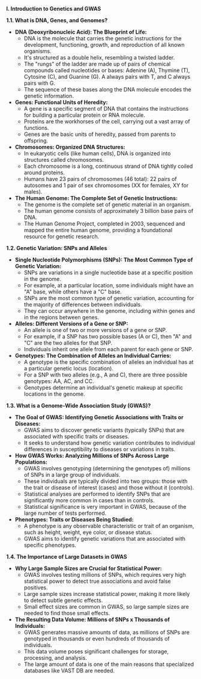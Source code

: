 **I. Introduction to Genetics and GWAS**

**1.1. What is DNA, Genes, and Genomes?**

* **DNA (Deoxyribonucleic Acid): The Blueprint of Life:**
    * DNA is the molecule that carries the genetic instructions for the development, functioning, growth, and reproduction of all known organisms.
    * It's structured as a double helix, resembling a twisted ladder.
    * The "rungs" of the ladder are made up of pairs of chemical compounds called nucleotides or bases: Adenine (A), Thymine (T), Cytosine (C), and Guanine (G). A always pairs with T, and C always pairs with G.
    * The sequence of these bases along the DNA molecule encodes the genetic information.
* **Genes: Functional Units of Heredity:**
    * A gene is a specific segment of DNA that contains the instructions for building a particular protein or RNA molecule.
    * Proteins are the workhorses of the cell, carrying out a vast array of functions.
    * Genes are the basic units of heredity, passed from parents to offspring.
* **Chromosomes: Organized DNA Structures:**
    * In eukaryotic cells (like human cells), DNA is organized into structures called chromosomes.
    * Each chromosome is a long, continuous strand of DNA tightly coiled around proteins.
    * Humans have 23 pairs of chromosomes (46 total): 22 pairs of autosomes and 1 pair of sex chromosomes (XX for females, XY for males).
* **The Human Genome: The Complete Set of Genetic Instructions:**
    * The genome is the complete set of genetic material in an organism.
    * The human genome consists of approximately 3 billion base pairs of DNA.
    * The Human Genome Project, completed in 2003, sequenced and mapped the entire human genome, providing a foundational resource for genetic research.

**1.2. Genetic Variation: SNPs and Alleles**

* **Single Nucleotide Polymorphisms (SNPs): The Most Common Type of Genetic Variation:**
    * SNPs are variations in a single nucleotide base at a specific position in the genome.
    * For example, at a particular location, some individuals might have an "A" base, while others have a "C" base.
    * SNPs are the most common type of genetic variation, accounting for the majority of differences between individuals.
    * They can occur anywhere in the genome, including within genes and in the regions between genes.
* **Alleles: Different Versions of a Gene or SNP:**
    * An allele is one of two or more versions of a gene or SNP.
    * For example, if a SNP has two possible bases (A or C), then "A" and "C" are the two alleles for that SNP.
    * Individuals inherit one allele from each parent for each gene or SNP.
* **Genotypes: The Combination of Alleles an Individual Carries:**
    * A genotype is the specific combination of alleles an individual has at a particular genetic locus (location).
    * For a SNP with two alleles (e.g., A and C), there are three possible genotypes: AA, AC, and CC.
    * Genotypes determine an individual's genetic makeup at specific locations in the genome.

**1.3. What is a Genome-Wide Association Study (GWAS)?**

* **The Goal of GWAS: Identifying Genetic Associations with Traits or Diseases:**
    * GWAS aims to discover genetic variants (typically SNPs) that are associated with specific traits or diseases.
    * It seeks to understand how genetic variation contributes to individual differences in susceptibility to diseases or variations in traits.
* **How GWAS Works: Analyzing Millions of SNPs Across Large Populations:**
    * GWAS involves genotyping (determining the genotypes of) millions of SNPs in a large group of individuals.
    * These individuals are typically divided into two groups: those with the trait or disease of interest (cases) and those without it (controls).
    * Statistical analyses are performed to identify SNPs that are significantly more common in cases than in controls.
    * Statistical significance is very important in GWAS, because of the large number of tests performed.
* **Phenotypes: Traits or Diseases Being Studied:**
    * A phenotype is any observable characteristic or trait of an organism, such as height, weight, eye color, or disease status.
    * GWAS aims to identify genetic variations that are associated with specific phenotypes.

**1.4. The Importance of Large Datasets in GWAS**

* **Why Large Sample Sizes are Crucial for Statistical Power:**
    * GWAS involves testing millions of SNPs, which requires very high statistical power to detect true associations and avoid false positives.
    * Large sample sizes increase statistical power, making it more likely to detect subtle genetic effects.
    * Small effect sizes are common in GWAS, so large sample sizes are needed to find those small effects.
* **The Resulting Data Volume: Millions of SNPs x Thousands of Individuals:**
    * GWAS generates massive amounts of data, as millions of SNPs are genotyped in thousands or even hundreds of thousands of individuals.
    * This data volume poses significant challenges for storage, processing, and analysis.
    * The large amount of data is one of the main reasons that specialized databases like VAST DB are needed.
